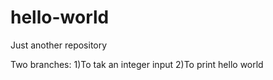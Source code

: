 # hello-world
Just another repository

Two branches:
1)To tak an integer input
2)To print hello world

